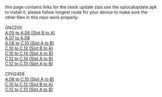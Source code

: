 this page contains links for the stock update zips use the oplocalupdate.apk to install it. please follow longest route for your device to make sure the other files in this repo work properly.
<br><br>GN2200
<br>[A.05 to A.08 (Slot B to A)](https://android.googleapis.com/packages/ota-api/package/7c03412131629ed3f7a263643bc0f09756560236.zip)
<br>[A.07 to A.08](https://android.googleapis.com/packages/ota-api/package/553926f53f74b69b930f33683f9f37f8f61952f7.zip)
<br>[A.08 to C.10 (Slot A to B)](https://android.googleapis.com/packages/ota-api/package/551a9697737e4658bcca45515dab70c9df1b9e21.zip)
<br>[C.10 to C.12 (Slot B to A)](https://android.googleapis.com/packages/ota-api/package/c2f51e214094eafc5482703b80aad4225583b937.zip)
<br>[C.10 to C.14 (Slot A to B)](https://android.googleapis.com/packages/ota-api/package/dcfa6ee06760b2cf4f759081bea95f44d588cc69.zip)
<br>[C.12 to C.14 (Slot A to B)](https://android.googleapis.com/packages/ota-api/package/f3e9c65836059dee5bad108453155f7190cb73b9.zip)
<br>[C.12 to C.13 (Slot A to B)](https://android.googleapis.com/packages/ota-api/package/a0a1e2c3ec957c4767422ee72707952614f45287.zip)
<br><br>CPH2459
<br>[A.08 to C.10 (Slot A to B)](https://android.googleapis.com/packages/ota-api/package/53dc26b45c12d65e6a356a19580dbeddce3919a6.zip)
<br>[C.10 to C.12 (Slot B to A)](https://android.googleapis.com/packages/ota-api/package/098417a42ffe600ecd57102c0a2614331d9aeda1.zip)
<br>[C.12 to C.13 (Slot A to B)](https://android.googleapis.com/packages/ota-api/package/ea592f691a73d53a36574748c9af2b7911b7894a.zip)
